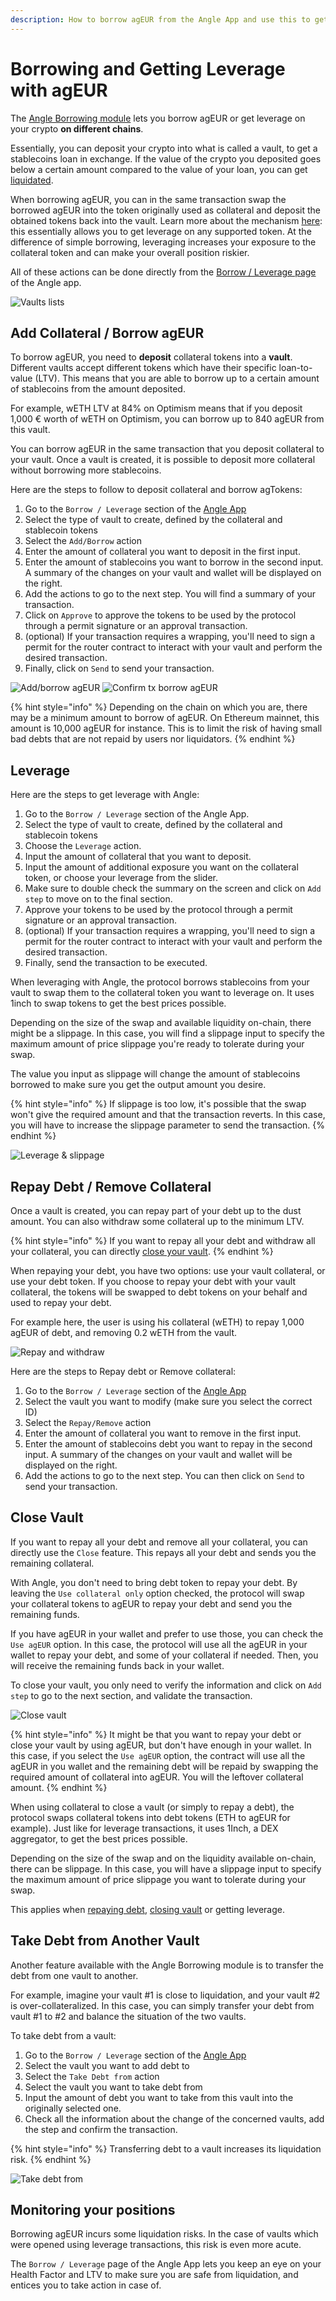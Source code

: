 ```yaml
---
description: How to borrow agEUR from the Angle App and use this to get leverage on your crypto
---
```


# Borrowing and Getting Leverage with agEUR

The [Angle Borrowing module](/borrowing-module/README.md) lets you borrow agEUR or get leverage on your crypto **on different chains**.

Essentially, you can deposit your crypto into what is called a vault, to get a stablecoins loan in exchange. If the value of the crypto you deposited goes below a certain amount compared to the value of your loan, you can get [liquidated](/borrowing-module/vaults/liquidations.md).

When borrowing agEUR, you can in the same transaction swap the borrowed agEUR into the token originally used as collateral and deposit the obtained tokens back into the vault. Learn more about the mechanism [here](/borrowing-module/vaults/README.md#leveraging-collateral-exposure): this essentially allows you to get leverage on any supported token.
At the difference of simple borrowing, leveraging increases your exposure to the collateral token and can make your overall position riskier.

All of these actions can be done directly from the [Borrow / Leverage page](https://app.angle.money/#/borrow) of the Angle app.

![Vaults lists](../../.gitbook/assets/vaults-list2.png)

## Add Collateral / Borrow agEUR

To borrow agEUR, you need to **deposit** collateral tokens into a **vault**. Different vaults accept different tokens which have their specific loan-to-value (LTV). This means that you are able to borrow up to a certain amount of stablecoins from the amount deposited.

For example, wETH LTV at 84% on Optimism means that if you deposit 1,000 € worth of wETH on Optimism, you can borrow up to 840 agEUR from this vault.

You can borrow agEUR in the same transaction that you deposit collateral to your vault. Once a vault is created, it is possible to deposit more collateral without borrowing more stablecoins.

Here are the steps to follow to deposit collateral and borrow agTokens:

1. Go to the `Borrow / Leverage` section of the [Angle App](https://app.angle.money/#/borrow)
2. Select the type of vault to create, defined by the collateral and stablecoin tokens
3. Select the `Add/Borrow` action
4. Enter the amount of collateral you want to deposit in the first input.
5. Enter the amount of stablecoins you want to borrow in the second input.
   A summary of the changes on your vault and wallet will be displayed on the right.
6. Add the actions to go to the next step. You will find a summary of your transaction.
7. Click on `Approve` to approve the tokens to be used by the protocol through a permit signature or an approval transaction.
8. (optional) If your transaction requires a wrapping, you'll need to sign a permit for the router contract to interact with your vault and perform the desired transaction.
9. Finally, click on `Send` to send your transaction.

![Add/borrow agEUR](../../.gitbook/assets/add-borrow.png)
![Confirm tx borrow agEUR](../../.gitbook/assets/confirm-tx-borrow.png)

{% hint style="info" %}
Depending on the chain on which you are, there may be a minimum amount to borrow of agEUR. On Ethereum mainnet, this amount is 10,000 agEUR for instance. This is to limit the risk of having small bad debts that are not repaid by users nor liquidators.
{% endhint %}

## Leverage

Here are the steps to get leverage with Angle:

1. Go to the `Borrow / Leverage` section of the Angle App.
2. Select the type of vault to create, defined by the collateral and stablecoin tokens
3. Choose the `Leverage` action.
4. Input the amount of collateral that you want to deposit.
5. Input the amount of additional exposure you want on the collateral token, or choose your leverage from the slider.
6. Make sure to double check the summary on the screen and click on `Add step` to move on to the final section.
7. Approve your tokens to be used by the protocol through a permit signature or an approval transaction.
8. (optional) If your transaction requires a wrapping, you'll need to sign a permit for the router contract to interact with your vault and perform the desired transaction.
9. Finally, send the transaction to be executed.

When leveraging with Angle, the protocol borrows stablecoins from your vault to swap them to the collateral token you want to leverage on. It uses 1inch to swap tokens to get the best prices possible.

Depending on the size of the swap and available liquidity on-chain, there might be a slippage. In this case, you will find a slippage input to specify the maximum amount of price slippage you're ready to tolerate during your swap.

The value you input as slippage will change the amount of stablecoins borrowed to make sure you get the output amount you desire.

{% hint style="info" %}
If slippage is too low, it's possible that the swap won't give the required amount and that the transaction reverts. In this case, you will have to increase the slippage parameter to send the transaction.
{% endhint %}

![Leverage & slippage](../../.gitbook/assets/leverage-slippage.png)

## Repay Debt / Remove Collateral

Once a vault is created, you can repay part of your debt up to the dust amount. You can also withdraw some collateral up to the minimum LTV.

{% hint style="info" %}
If you want to repay all your debt and withdraw all your collateral, you can directly [close your vault](#close-vault).
{% endhint %}

When repaying your debt, you have two options: use your vault collateral, or use your debt token. If you choose to repay your debt with your vault collateral, the tokens will be swapped to debt tokens on your behalf and used to repay your debt.

For example here, the user is using his collateral (wETH) to repay 1,000 agEUR of debt, and removing 0.2 wETH from the vault.

![Repay and withdraw](../../.gitbook/assets/repay-w-collat-withdraw.png)

Here are the steps to Repay debt or Remove collateral:

1. Go to the `Borrow / Leverage` section of the [Angle App](https://app.angle.money/#/borrow)
2. Select the vault you want to modify (make sure you select the correct ID)
3. Select the `Repay/Remove` action
4. Enter the amount of collateral you want to remove in the first input.
5. Enter the amount of stablecoins debt you want to repay in the second input. A summary of the changes on your vault and wallet will be displayed on the right.
6. Add the actions to go to the next step. You can then click on `Send` to send your transaction.

## Close Vault

If you want to repay all your debt and remove all your collateral, you can directly use the `Close` feature. This repays all your debt and sends you the remaining collateral.

With Angle, you don't need to bring debt token to repay your debt. By leaving the `Use collateral only` option checked, the protocol will swap your collateral tokens to agEUR to repay your debt and send you the remaining funds.

If you have agEUR in your wallet and prefer to use those, you can check the `Use agEUR` option. In this case, the protocol will use all the agEUR in your wallet to repay your debt, and some of your collateral if needed. Then, you will receive the remaining funds back in your wallet.

To close your vault, you only need to verify the information and click on `Add step` to go to the next section, and validate the transaction.

![Close vault](../../.gitbook/assets/close-vault.png)

{% hint style="info" %}
It might be that you want to repay your debt or close your vault by using agEUR, but don't have enough in your wallet. In this case, if you select the `Use agEUR` option, the contract will use all the agEUR in you wallet and the remaining debt will be repaid by swapping the required amount of collateral into agEUR. You will the leftover collateral amount.
{% endhint %}

When using collateral to close a vault (or simply to repay a debt), the protocol swaps collateral tokens into debt tokens (ETH to agEUR for example). Just like for leverage transactions, it uses 1Inch, a DEX aggregator, to get the best prices possible.

Depending on the size of the swap and on the liquidity available on-chain, there can be slippage. In this case, you will have a slippage input to specify the maximum amount of price slippage you want to tolerate during your swap.

This applies when [repaying debt](#repay-debt--remove-collateral), [closing vault](#close-vault) or getting leverage.

## Take Debt from Another Vault

Another feature available with the Angle Borrowing module is to transfer the debt from one vault to another.

For example, imagine your vault #1 is close to liquidation, and your vault #2 is over-collateralized. In this case, you can simply transfer your debt from vault #1 to #2 and balance the situation of the two vaults.

To take debt from a vault:

1. Go to the `Borrow / Leverage` section of the [Angle App](https://app.angle.money/#/borrow)
2. Select the vault you want to add debt to
3. Select the `Take Debt from` action
4. Select the vault you want to take debt from
5. Input the amount of debt you want to take from this vault into the originally selected one.
6. Check all the information about the change of the concerned vaults, add the step and confirm the transaction.

{% hint style="info" %}
Transferring debt to a vault increases its liquidation risk.
{% endhint %}

![Take debt from](../../.gitbook/assets/take-debt-from.png)

## Monitoring your positions

Borrowing agEUR incurs some liquidation risks. In the case of vaults which were opened using leverage transactions, this risk is even more acute.

The `Borrow / Leverage` page of the Angle App lets you keep an eye on your Health Factor and LTV to make sure you are safe from liquidation, and entices you to take action in case of.
